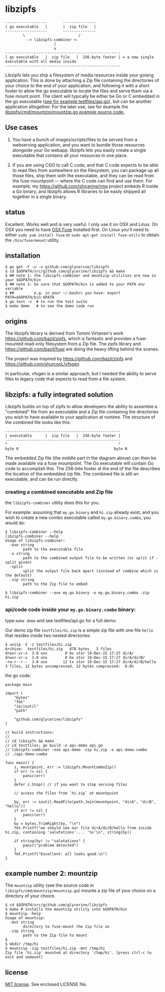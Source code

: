 libzipfs
===========

~~~
-------------------       ---------------
| go executable   |       |  zip file   |
-------------------       ---------------
        \                        /
         --> libzipfs-combiner <-
                      |
                      v
----------------------------------------------------
| go executable   |  zip file   |  256-byte footer | = a new single executable with all media inside
----------------------------------------------------
~~~


Libzipfs lets you ship a filesystem of media resources inside your
golang application.  This is done by attaching a Zip file containing
the directories of your choice to the end of your application, and
following it with a short footer to allow the go executable to
locate the files and serve them via a fuse mount point. The client
will typically be either be Go or C embedded in the go executable
([see for example testfiles/api.go](https://github.com/glycerine/libzipfs/blob/master/testfiles/api.go)), but can be another application
altogether. For the later use,
see for example the [libzipfs/cmd/mountzip/mountzip.go example source code.](https://github.com/glycerine/libzipfs/blob/master/cmd/mountzip/mountzip.go)

## Use cases

1. You have a bunch of images/scripts/files to be served from a webserving application,
   and you want to bundle those resources alongside your Go webapp. libzipfs lets
   you easily create a single executable that contains all your resources in one
   place.

1. If you are using CGO to call C code, and that C code expects to be able to
   read files from somewhere on the filesystem, you can package up all those
   files, ship them with the executable, and they can be read from the
   fuse mountpoint -- where the C code can find and use them. For example,
   my https://github.com/glycerine/rmq project embeds R inside a Go binary,
   and libzipfs allows R libraries to be easily shipped all together in a
   single binary.

## status

Excellent. Works well and is very useful. I only use it on OSX and Linux. On OSX
you need to have [OSX Fuse](https://osxfuse.github.io/) installed first.  On Linux you'll need to either `sudo yum install fuse` or `sudo apt-get install fuse-utils` to obtain the `/bin/fusermount` utility.

## installation

~~~
$ go get -t -u -v github.com/glycerine/libzipfs
$ cd $GOPATH/src/github.com/glycerine/libzipfs && make
$ ## note 1: the libzipfs-combiner and mountzip utilities are now in your $GOPATH/bin
$ ## note 2: be sure that $GOPATH/bin is added to your PATH env variable
$ ##         e.g. in your ~/.bashrc you have: export PATH=$GOPATH/bin:$PATH
$ go test -v  # to run the test suite
$ make demo   # to see the demo code run
~~~

## origins

The libzipfs library is derived from Tommi Virtanen's work https://github.com/bazil/zipfs,
which is fantastic and provides a fuse-mounted read-only filesystem from a Zip file.
The zipfs library and https://github.com/bazil/fuse are doing the heavy lifting 
behind the scenes.

The project was inspired by https://github.com/bazil/zipfs and https://github.com/shurcooL/vfsgen

In particular, vfsgen is a similar approach, but I needed the ability to serve files to legacy code that
expects to read from a file system.

## libzipfs: a fully integrated solution

Libzipfs builds on top of zipfs to allow developers the ability to assemble a "combined" file from an executable
and a Zip file containing the directories you wish to have available to your application at runtime. 
The structure of the combined file looks like this:

~~~
----------------------------------------------------
| executable      |  zip file   |  256-byte footer |
----------------------------------------------------
^                                                  ^
byte 0                                           byte N
~~~

The embedded Zip file (the middle part in the diagram above) can 
then be made available via a fuse mountpoint.
The Go executable will contain Go code to accomplish this. The 256-bite
footer at the end of the file describes the location of the
embedded zip file. The combined file is still an executable,
and can be run directly.

### creating a combined executable and Zip file

the `libzipfs-combiner` utility does this for you.

For example: assuming that `my.go.binary` and `hi.zip` already exist,
and you wish to create a new combo executable called `my.go.binary.combo`,
you would do:

~~~
$ libzipfs-combiner --help
libzipfs-combiner --help
Usage of libzipfs-combiner:
  -exe string
    	path to the executable file
  -o string
    	path to the combined output file to be written (or split if -split given)
  -split
    	split the output file back apart (instead of combine which is the default)
  -zip string
    	path to the Zip file to embed

$ libzipfs-combiner --exe my.go.binary -o my.go.binary.combo -zip hi.zip
~~~

### api/code code inside your `my.go.binary.combo` binary:

type `make demo` and see testfiles/api.go for a full demo:

Our demo zip file `testfiles/hi.zip` is a simple zip file with one file `hello` that resides inside two nested directories:

~~~
$ unzip -Z -z testfiles/hi.zip
Archive:  testfiles/hi.zip   478 bytes   3 files
drwxr-xr-x  3.0 unx        0 bx stor 19-Dec-15 17:27 dirA/
drwxr-xr-x  3.0 unx        0 bx stor 19-Dec-15 17:27 dirA/dirB/
-rw-r--r--  3.0 unx       12 tx stor 19-Dec-15 17:27 dirA/dirB/hello
3 files, 12 bytes uncompressed, 12 bytes compressed:  0.0%
~~~

the go code:

~~~
package main

import (
	"bytes"
	"fmt"
	"io/ioutil"
	"path"

	"github.com/glycerine/libzipfs"
)

// build instructions:
//
// cd libzipfs && make
// cd testfiles; go build -o api-demo api.go
// libzipfs-combiner -exe api-demo -zip hi.zip -o api-demo-combo
// ./api-demo-combo

func main() {
	z, mountpoint, err := libzipfs.MountComboZip()
	if err != nil {
		panic(err)
	}
	defer z.Stop() // if you want to stop serving files

	// access the files from `hi.zip` at mountpoint

	by, err := ioutil.ReadFile(path.Join(mountpoint, "dirA", "dirB", "hello"))
	if err != nil {
		panic(err)
	}
	by = bytes.TrimRight(by, "\n")
	fmt.Printf("we should see our file dirA/dirB/hello from inside hi.zip, containing 'salutations'.... '%s'\n", string(by))

	if string(by) != "salutations" {
		panic("problem detected")
	}
	fmt.Printf("Excellent: all looks good.\n")
}
~~~

## example number 2: mountzip

The `mountzip` utility (see the source code in `libzipfs/cmd/mountzip/mountzip.go`) mounts a zip file of your choice on a directory of your choice.

~~~
$ cd $GOPATH/src/github.com/glycerine/libzipfs
$ make # installs the mountzip utility into $GOPATH/bin
$ mountzip -help
Usage of mountzip:
  -mnt string
    	directory to fuse-mount the Zip file on
  -zip string
    	path to the Zip file to mount
$
$ mkdir /tmp/hi
$ mountzip -zip testfiles/hi.zip -mnt /tmp/hi
Zip file 'hi.zip' mounted at directory '/tmp/hi'. [press ctrl-c to exit and unmount]

~~~

license
-------

[MIT license](http://opensource.org/licenses/mit-license.php). See enclosed LICENSE file.
